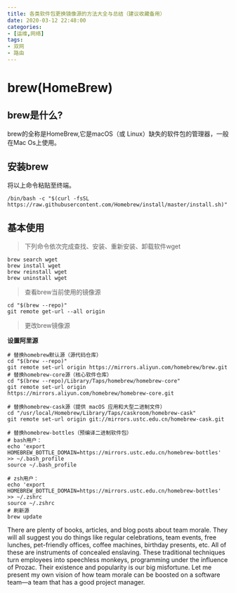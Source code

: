 ```yaml
---
title: 各类软件包更换镜像源的方法大全与总结（建议收藏备用）
date: 2020-03-12 22:48:00
categories:
- [运维,网络]
tags:
- 双网
- 路由
---
```


# brew(HomeBrew)
## brew是什么?
brew的全称是HomeBrew,它是macOS（或 Linux）缺失的软件包的管理器，一般在Mac Os上使用。
## 安装brew
将以上命令粘贴至终端。
```shell
/bin/bash -c "$(curl -fsSL https://raw.githubusercontent.com/Homebrew/install/master/install.sh)"
```
## 基本使用
>下列命令依次完成查找、安装、重新安装、卸载软件wget
```shell
brew search wget
brew install wget 
brew reinstall wget 
brew uninstall wget
```
>查看brew当前使用的镜像源
```shell
cd "$(brew --repo)"
git remote get-url --all origin
```
>更改brew镜像源

**设置阿里源**

```shell
# 替换homebrew默认源（源代码仓库）
cd "$(brew --repo)"
git remote set-url origin https://mirrors.aliyun.com/homebrew/brew.git
# 替换homebrew-core源（核心软件仓库）
cd "$(brew --repo)/Library/Taps/homebrew/homebrew-core"
git remote set-url origin https://mirrors.aliyun.com/homebrew/homebrew-core.git

# 替换homebrew-cask源（提供 macOS 应用和大型二进制文件）
cd "/usr/local/Homebrew/Library/Taps/caskroom/homebrew-cask"
git remote set-url origin git://mirrors.ustc.edu.cn/homebrew-cask.git

# 替换homebrew-bottles（预编译二进制软件包）
# bash用户：
echo 'export HOMEBREW_BOTTLE_DOMAIN=https://mirrors.ustc.edu.cn/homebrew-bottles' >> ~/.bash_profile
source ~/.bash_profile

# zsh用户：
echo 'export HOMEBREW_BOTTLE_DOMAIN=https://mirrors.ustc.edu.cn/homebrew-bottles' >> ~/.zshrc
source ~/.zshrc
# 刷新源
brew update
```
There are plenty of books, articles, and blog posts about team morale. They will all suggest you do things like regular celebrations, team events, free lunches, pet-friendly offices, coffee machines, birthday presents, etc. All of these are instruments of concealed enslaving. These traditional techniques turn employees into speechless monkeys, programming under the influence of Prozac. Their existence and popularity is our big misfortune. Let me present my own vision of how team morale can be boosted on a software team—a team that has a good project manager.
